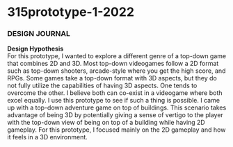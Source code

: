 # 315prototype-1-2022
### DESIGN JOURNAL

**Design Hypothesis**<br>
For this prototype, I wanted to explore a different genre of a top-down game that combines 2D and 3D. Most top-down videogames follow a 2D format such as top-down shooters, arcade-style where you get the high score, and RPGs. Some games take a top-down format with 3D aspects, but they do not fully utilize the capabilities of having 3D aspects. One tends to overcome the other. I believe both can co-exist in a videogame where both excel equally. I use this prototype to see if such a thing is possible. I came up with a top-down adventure game on top of buildings. This scenario takes advantage of being 3D by potentially giving a sense of vertigo to the player with the top-down view of being on top of a building while having 2D gameplay. For this prototype, I focused mainly on the 2D gameplay and how it feels in a 3D environment.
